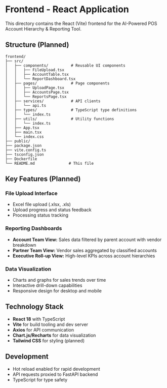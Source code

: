 # Frontend - React Application

This directory contains the React (Vite) frontend for the AI-Powered POS Account Hierarchy & Reporting Tool.

## Structure (Planned)

```
frontend/
├── src/
│   ├── components/          # Reusable UI components
│   │   ├── FileUpload.tsx
│   │   ├── AccountTable.tsx
│   │   └── ReportDashboard.tsx
│   ├── pages/               # Page components
│   │   ├── UploadPage.tsx
│   │   ├── AccountsPage.tsx
│   │   └── ReportsPage.tsx
│   ├── services/            # API clients
│   │   └── api.ts
│   ├── types/               # TypeScript type definitions
│   │   └── index.ts
│   ├── utils/               # Utility functions
│   │   └── index.ts
│   ├── App.tsx
│   ├── main.tsx
│   └── index.css
├── public/
├── package.json
├── vite.config.ts
├── tsconfig.json
├── Dockerfile
└── README.md               # This file
```

## Key Features (Planned)

### File Upload Interface
- Excel file upload (.xlsx, .xls)
- Upload progress and status feedback
- Processing status tracking

### Reporting Dashboards
- **Account Team View:** Sales data filtered by parent account with vendor breakdown
- **Partner Team View:** Vendor sales aggregated by classified accounts
- **Executive Roll-up View:** High-level KPIs across account hierarchies

### Data Visualization
- Charts and graphs for sales trends over time
- Interactive drill-down capabilities
- Responsive design for desktop and mobile

## Technology Stack
- **React 18** with TypeScript
- **Vite** for build tooling and dev server
- **Axios** for API communication
- **Chart.js/Recharts** for data visualization
- **Tailwind CSS** for styling (planned)

## Development
- Hot reload enabled for rapid development
- API requests proxied to FastAPI backend
- TypeScript for type safety
